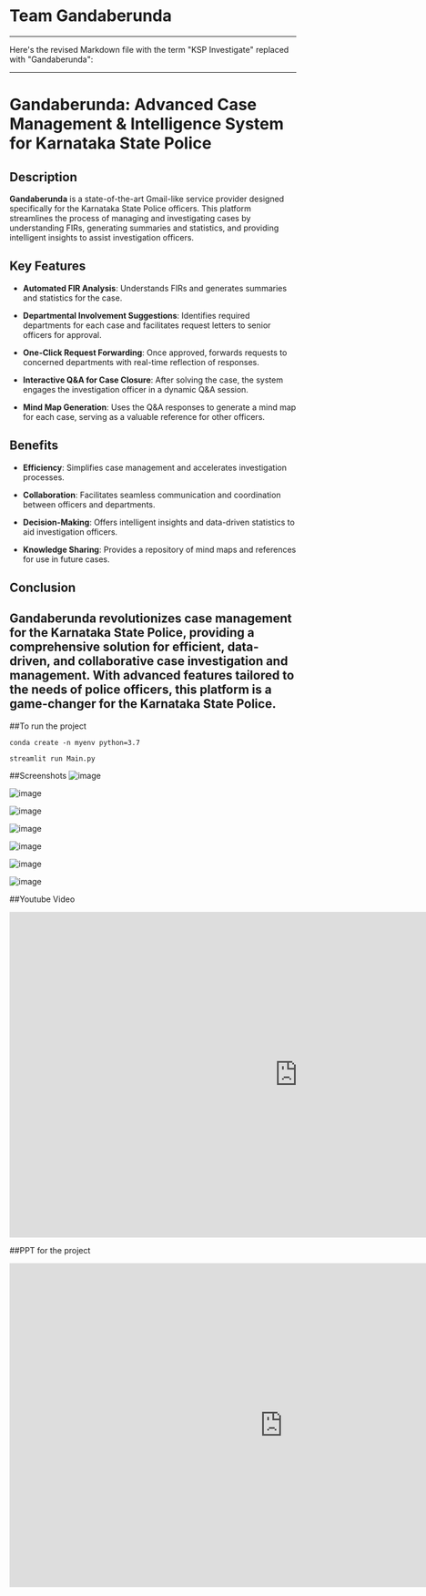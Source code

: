 # Team Gandaberunda
---

Here's the revised Markdown file with the term "KSP Investigate" replaced with "Gandaberunda":

---

# Gandaberunda: Advanced Case Management & Intelligence System for Karnataka State Police

## Description

**Gandaberunda** is a state-of-the-art Gmail-like service provider designed specifically for the Karnataka State Police officers. This platform streamlines the process of managing and investigating cases by understanding FIRs, generating summaries and statistics, and providing intelligent insights to assist investigation officers.

## Key Features

- **Automated FIR Analysis**: Understands FIRs and generates summaries and statistics for the case.
  
- **Departmental Involvement Suggestions**: Identifies required departments for each case and facilitates request letters to senior officers for approval.

- **One-Click Request Forwarding**: Once approved, forwards requests to concerned departments with real-time reflection of responses.

- **Interactive Q&A for Case Closure**: After solving the case, the system engages the investigation officer in a dynamic Q&A session.

- **Mind Map Generation**: Uses the Q&A responses to generate a mind map for each case, serving as a valuable reference for other officers.

## Benefits

- **Efficiency**: Simplifies case management and accelerates investigation processes.
  
- **Collaboration**: Facilitates seamless communication and coordination between officers and departments.

- **Decision-Making**: Offers intelligent insights and data-driven statistics to aid investigation officers.

- **Knowledge Sharing**: Provides a repository of mind maps and references for use in future cases.

## Conclusion

Gandaberunda revolutionizes case management for the Karnataka State Police, providing a comprehensive solution for efficient, data-driven, and collaborative case investigation and management. With advanced features tailored to the needs of police officers, this platform is a game-changer for the Karnataka State Police.
---
##To run the project
```
conda create -n myenv python=3.7
```

```
streamlit run Main.py
```

##Screenshots
![image](https://github.com/TRHarsha/Gandaberunda/assets/63777708/a9fea361-95f9-49d4-a545-21b4dfc826b3)

![image](https://github.com/TRHarsha/Gandaberunda/assets/63777708/de788f75-a72a-4ccb-86f2-f1f63528bccf)

![image](https://github.com/TRHarsha/Gandaberunda/assets/63777708/3a7a62d8-1feb-44db-b2ad-e6d9b9b91978)

![image](https://github.com/TRHarsha/Gandaberunda/assets/63777708/39612c97-6782-44a4-9b7b-3f7b6f47dfb6)

![image](https://github.com/TRHarsha/Gandaberunda/assets/63777708/fce96be3-1323-4d63-9ed6-cc72f357ad16)

![image](https://github.com/TRHarsha/Gandaberunda/assets/63777708/99394063-e7d3-4c99-a27b-7608c16bfb84)

![image](https://github.com/TRHarsha/Gandaberunda/assets/63777708/9e0d7ad2-24e8-46dd-9425-605494beb213)

##Youtube Video
<iframe width="1011" height="572" src="https://www.youtube.com/embed/LWAaFTGsBCw" title="Predictive crime analysis - Team Gandaberunda | KSP DATATHON 2023 | HACK2SKILL" frameborder="0" allow="accelerometer; autoplay; clipboard-write; encrypted-media; gyroscope; picture-in-picture; web-share" referrerpolicy="strict-origin-when-cross-origin" allowfullscreen></iframe>

##PPT for the project
<iframe src="https://docs.google.com/presentation/d/e/2PACX-1vQXPJoOJCqwE2Hgn2djqR5snssdzvN90HJJ1qceRCLkma0MOdG3neH2uy8Yu5hSVKFoeKl9enXXfdmb/embed?start=true&loop=true&delayms=10000" frameborder="0" width="960" height="569" allowfullscreen="true" mozallowfullscreen="true" webkitallowfullscreen="true"></iframe>


